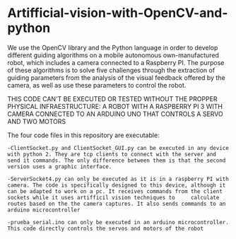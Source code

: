 # Artifficial-vision-with-OpenCV-and-python
We use the  OpenCV  library and the  Python  language in  order to develop different  guiding algorithms  on a mobile autonomous own-manufactured robot,  which includes a  camera connected to a  Raspberry PI.  The purpose of these algorithms  is to solve  five  challenges  through  the extraction of guiding parameters from  the analysis of the visual  feedback offered by the camera, as well as use these parameters to control the robot.

THIS CODE CAN'T BE EXECUTED OR TESTED WITHOUT THE PROPPER PHYSICAL INFRAESTRUCTURE: A ROBOT WITH A RASPBERRY PI 3 WITH CAMERA CONNECTED TO AN ARDUINO UNO THAT CONTROLS A SERVO AND TWO MOTORS 

The four code files in this repository are executable:

    -ClientSocket.py and ClientSocket_GUI.py can be executed in any device with python 2. They are tcp clients to connect with the server and send it commands. The only difference between them is that the second version uses a graphic interface.
    
    -ServerSocket4.py can only be executed as it is in a raspberry PI with camera. The code is specifically designed to this device, although it can be adapted to work on a pc. It receives commands from the client sockets while it uses artifficil vision techniques to     calculate routes based on the the camera captures. It also sends commands to an arduino microcontroller
    
    -prueba_serial.ino can only be executed in an arduino microcontroller. This code directly controls the servos and motors of the robot
